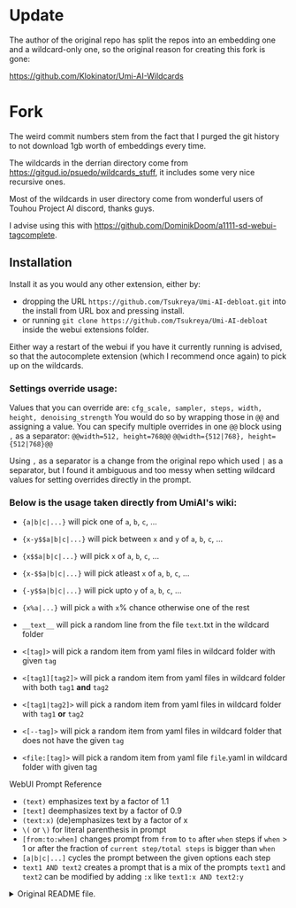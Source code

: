 # Update
The author of the original repo has split the repos into an embedding one and a wildcard-only one, so the original reason for creating this fork is gone:

https://github.com/Klokinator/Umi-AI-Wildcards

# Fork
The weird commit numbers stem from the fact that I purged the git history to not download 1gb worth of embeddings every time.

The wildcards in the derrian directory come from https://gitgud.io/psuedo/wildcards_stuff, it includes some very nice recursive ones.

Most of the wildcards in user directory come from wonderful users of Touhou Project AI discord, thanks guys.

I advise using this with https://github.com/DominikDoom/a1111-sd-webui-tagcomplete.

## Installation 
Install it as you would any other extension, either by:
 - dropping the URL `https://github.com/Tsukreya/Umi-AI-debloat.git` into the install from URL box and pressing install.
 - or running `git clone https://github.com/Tsukreya/Umi-AI-debloat` inside the webui extensions folder.
   
Either way a restart of the webui if you have it currently running is advised, so that the autocomplete extension (which I recommend once again) to pick up on the wildcards.

### Settings override usage:
Values that you can override are: `cfg_scale, sampler, steps, width, height, denoising_strength`
You would do so by wrapping those in `@@` and assigning a value. You can specify multiple overrides in one `@@` block using `,` as a separator:
`@@width=512, height=768@@`
`@@width={512|768}, height={512|768}@@`

Using `,` as a separator is a change from the original repo which used `|` as a separator, but I found it ambiguous and too messy when setting wildcard values for setting overrides directly in the prompt.

### Below is the usage taken directly from UmiAI's wiki:

* `{a|b|c|...}` will pick one of `a`, `b`, `c`, ...
* `{x-y$$a|b|c|...}` will pick between `x` and `y` of `a`, `b`, `c`, ...
* `{x$$a|b|c|...}` will pick `x` of `a`, `b`, `c`, ...
* `{x-$$a|b|c|...}` will pick atleast `x` of `a`, `b`, `c`, ...
* `{-y$$a|b|c|...}` will pick upto `y` of `a`, `b`, `c`, ...
* `{x%a|...}` will pick `a` with `x`% chance otherwise one of the rest

* `__text__` will pick a random line from the file `text`.txt in the wildcard folder

* `<[tag]>` will pick a random item from yaml files in wildcard folder with given `tag`
* `<[tag1][tag2]>` will pick a random item from yaml files in wildcard folder with both `tag1` **and** `tag2`
* `<[tag1|tag2]>` will pick a random item from yaml files in wildcard folder with `tag1` **or** `tag2`
* `<[--tag]>` will pick a random item from yaml files in wildcard folder that does not have the given `tag`
* `<file:[tag]>` will pick a random item from yaml file `file`.yaml in wildcard folder with given tag

WebUI Prompt Reference

* `(text)` emphasizes text by a factor of 1.1
* `[text]` deemphasizes text by a factor of 0.9
* `(text:x)` (de)emphasizes text by a factor of x
* `\(` or `\)` for literal parenthesis in prompt
* `[from:to:when]` changes prompt from `from` to `to` after `when` steps if `when` > 1 or after the fraction of `current step/total steps` is bigger than `when`
* `[a|b|c|...]` cycles the prompt between the given options each step
* `text1 AND text2` creates a prompt that is a mix of the prompts `text1` and `text2` can be modified by adding `:x` like `text1:x AND text2:y`

<details><summary>Original README file.</summary>
    
# Umi AI: A WebUI Wildcard Mod!

Umi AI is a wildcard mod that allows you to create randomized characters from random species with modular clothing types. It will grow over time and eventually become the ultimate character randomizer and creator.

Umi replaces the [Dynamic Wildcards extension](https://github.com/AUTOMATIC1111/stable-diffusion-webui-wildcards). It has all the same functionality, plus more. Umi also conflicts with the [Unprompted extension](https://github.com/ThereforeGames/unprompted). Pick one or the other.

Note that if you are reading this message a substantial amount of time after the date of Nov 13th, Umi may already have the majority of capabilities that Unprompted does. Additionally, it will almost certainly be easier to use. For example, what if you want to create a random choice of multiple options?

**Unprompted formatting**:

    Photo of a [choose]red|blue|yellow|green[/choose]-haired [choose]man|woman[/choose]

**Umi formatting**:

    Photo of a {red|blue|yellow|green}-haired {man|woman}

These two functions do exactly the same thing, but Umi's is smaller and easier to read. The goal of Umi is to be as easy to use as possible while providing consistently high-quality outputs of random characters and settings.

# Installing Umi

Installing Umi is easier than ever. It has been simplified into a 3-step process.

**Step 1: Determine if your PC meets the requirements to run AI generation.**
Is your GPU sufficiently powerful enough to run AI generation? [Download and run Speccy](https://www.ccleaner.com/speccy) and [post your PC specs in the Umi AI Discord](https://discord.gg/9K7j7DTfG2).

Assuming your PC meets the requirements...

**Step 2: Run the WebUI auto-installer.**
Download the latest version of Automatic1111's WebUI Autoinstaller from here. It will be the .exe file.
https://github.com/EmpireMediaScience/A1111-Web-UI-Installer/releases

![enter image description here](https://i.imgur.com/0u8KwOt.png)

Follow the Autoinstaller's steps to get WebUI up and running. There will be some parts that need to download large multi-GB files, so be patient. If you run into issues, [join the Umi AI Discord to ask for help](https://discord.gg/9K7j7DTfG2).

**Step 3: Install the Umi AI Extension.**
Once WebUI is open and running, navigate to the Extensions tab at the top, and the Install from URL sub-tab.

![enter image description here](https://i.imgur.com/gBqmnyz.png)

Paste the Umi AI URL in, like shown above.
https://github.com/Klokinator/UnivAICharGen.git

Press Install, and you'll be ready to start randomly generating with Umi AI!

At this point, you can just [join the Umi AI Discord](https://discord.gg/9K7j7DTfG2) to learn all the nuances of how to use Umi AI properly as well as share your characters!
</details>
